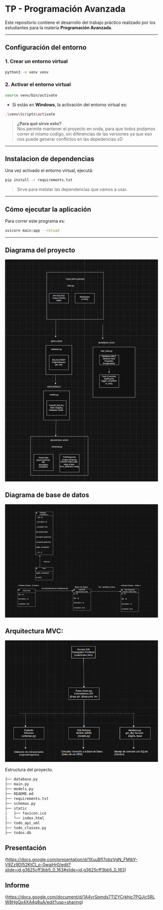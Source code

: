 # TP - Programación Avanzada

Este repositorio contiene el desarrollo del trabajo práctico realizado por los estudiantes para la materia **Programación Avanzada**.

---

## Configuración del entorno

### 1. Crear un entorno virtual

```bash
python3 -m venv venv
```

### 2. Activar el entorno virtual

```bash
source venv/bin/activate
```

- Si estás en **Windows**, la activación del entorno virtual es:

```bash
.\venv\Scripts\activate
```

> **¿Para qué sirve esto?**  
Nos permite mantener el proyecto en onda, para que todos podamos correr el mismo codigo, sin diferencias de las versiones ya que eso nos puede generar conflictos en las depedencias xD
---

## Instalacion de dependencias

Una vez activado el entorno virtual, ejecutá:

```bash
pip install -r requirements.txt
```

> Sirve para instalar las dependencias que vamos a usar.

---

## Cómo ejecutar la aplicación

Para correr este programa es:


```bash
uvicorn main:app --reload
```

---

## Diagrama del proyecto

![Diagrama General](https://raw.githubusercontent.com/lauty635/TP---Programaci-n-Avanzada/refs/heads/main/Diagrama_general.png)

## Diagrama de base de datos
![Diagrama Base de Datos](https://raw.githubusercontent.com/lauty635/TP---Programaci-n-Avanzada/refs/heads/main/Diagrama_bases_de_datos.png)

## Arquitectura MVC:
![MVC](https://raw.githubusercontent.com/lauty635/TP---Programaci-n-Avanzada/refs/heads/main/Arquitectura%20MVC.png)


Estructura del proyecto.

```
├── database.py
├── main.py
├── models.py
├── README.md
├── requirements.txt
├── schemas.py
├── static
│   ├── favicon.ico
│   └── index.html
├── todo_api_uml
├── todo_classes.py
├── todos.db
```
## Presentación
(https://docs.google.com/presentation/d/1XuuBfI7obzVgN_FMjbY-V9Zz9DI52KtCI_o-0waiHr0/edit?slide=id.g3625cff3bb5_0_163#slide=id.g3625cff3bb5_0_163)

## Informe
(https://docs.google.com/document/d/1A4yrSpmds7TlZYCrkhjc7PQJjc5RLW8HgQx4XA4q8uA/edit?usp=sharing)

